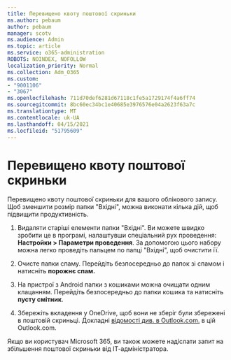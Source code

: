 ```yaml
---
title: Перевищено квоту поштової скриньки
ms.author: pebaum
author: pebaum
manager: scotv
ms.audience: Admin
ms.topic: article
ms.service: o365-administration
ROBOTS: NOINDEX, NOFOLLOW
localization_priority: Normal
ms.collection: Adm_O365
ms.custom:
- "9001106"
- "3067"
ms.openlocfilehash: 711d70def6281d67118c1fe5a1729174f4a6ff74
ms.sourcegitcommit: 8bc60ec34bc1e40685e3976576e04a2623f63a7c
ms.translationtype: MT
ms.contentlocale: uk-UA
ms.lasthandoff: 04/15/2021
ms.locfileid: "51795609"
---
```

# <a name="mailbox-quota-exceeded"></a>Перевищено квоту поштової скриньки

Перевищено квоту поштової скриньки для вашого облікового запису. Щоб зменшити розмір папки "Вхідні", можна виконати кілька дій, щоб підвищити продуктивність.

1. Видаляти старіші елементи папки "Вхідні". Ви можете швидко зробити це в програмі, налаштувши спеціальний рух проведення: **Настройки > Параметри проведення**. За допомогою цього набору можна легко проведіть пальцем по папці "Вхідні", щоб очистити її.

2. Очисте папки спаму. Перейдіть безпосередньо до папок зі спамом і натисніть **порожнє спам.**

3. На пристрої з Android папки з кошиками можна очищати одним клацанням. Перейдіть безпосередньо до папки кошика та натисніть **пусту смітник**. 

4. Збережіть вкладення у OneDrive, щоб вони не зберіг були збережені в поштовій скриньці. Докладні [відомості див. в Outlook.com.](https://support.office.com/article/storage-limits-in-outlook-com-7ac99134-69e5-4619-ac0b-2d313bba5e9e) в цій Outlook.com. 

Якщо ви користувач Microsoft 365, ви також можете надіслати запит на збільшення поштової скриньки від ІТ-адміністратора.